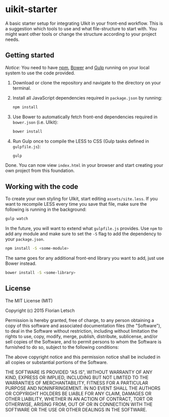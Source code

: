 # uikit-starter

A basic starter setup for integrating UIkit in your front-end workflow. This is a suggestion which tools to use and what file-structure to start with. You might want other tools or change the structure according to your project needs.

## Getting started

*Notice:* You need to have [npm](https://www.npmjs.com/), [Bower](http://bower.io/) and [Gulp](http://gulpjs.com/) running on your local system to use the code provided.

1. Download or clone the repository and navigate to the directory on your terminal.

2. Install all JavaScript dependencies required in `package.json` by running:

    ```sh
    npm install
    ```

3. Use Bower to automatically fetch front-end dependencies required in `bower.json` (i.e. UIkit):

    ```sh
    bower install
    ```

4. Run Gulp once to compile the LESS to CSS (Gulp tasks defined in `gulpfile.js`):

    ```sh
    gulp
    ```

Done. You can now view `index.html` in your browser and start creating your own project from this foundation.

## Working with the code

To create your own styling for UIkit, start editing `assets/site.less`. If you want to recompile LESS every time you save that file, make sure the following is running in the background:

```sh
gulp watch
```

In the future, you will want to extend what `gulpfile.js` provides. Use `npm` to add any module and make sure to set the `-S` flag to add the dependency to your `package.json`.

```sh
npm install -S <some-module>
```

The same goes for any additional front-end library you want to add, just use Bower instead.

```sh
bower install -S <some-library>
```

## License

The MIT License (MIT)

Copyright (c) 2015 Florian Letsch

Permission is hereby granted, free of charge, to any person obtaining a copy
of this software and associated documentation files (the "Software"), to deal
in the Software without restriction, including without limitation the rights
to use, copy, modify, merge, publish, distribute, sublicense, and/or sell
copies of the Software, and to permit persons to whom the Software is
furnished to do so, subject to the following conditions:

The above copyright notice and this permission notice shall be included in
all copies or substantial portions of the Software.

THE SOFTWARE IS PROVIDED "AS IS", WITHOUT WARRANTY OF ANY KIND, EXPRESS OR
IMPLIED, INCLUDING BUT NOT LIMITED TO THE WARRANTIES OF MERCHANTABILITY,
FITNESS FOR A PARTICULAR PURPOSE AND NONINFRINGEMENT. IN NO EVENT SHALL THE
AUTHORS OR COPYRIGHT HOLDERS BE LIABLE FOR ANY CLAIM, DAMAGES OR OTHER
LIABILITY, WHETHER IN AN ACTION OF CONTRACT, TORT OR OTHERWISE, ARISING FROM,
OUT OF OR IN CONNECTION WITH THE SOFTWARE OR THE USE OR OTHER DEALINGS IN
THE SOFTWARE.